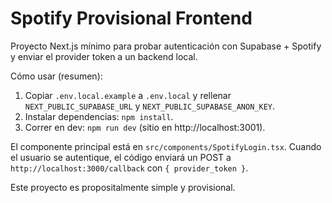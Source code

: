 # Spotify Provisional Frontend

Proyecto Next.js mínimo para probar autenticación con Supabase + Spotify y enviar el provider token a un backend local.

Cómo usar (resumen):

1. Copiar `.env.local.example` a `.env.local` y rellenar `NEXT_PUBLIC_SUPABASE_URL` y `NEXT_PUBLIC_SUPABASE_ANON_KEY`.
2. Instalar dependencias: `npm install`.
3. Correr en dev: `npm run dev` (sitio en http://localhost:3001).

El componente principal está en `src/components/SpotifyLogin.tsx`. Cuando el usuario se autentique, el código enviará un POST a `http://localhost:3000/callback` con `{ provider_token }`.

Este proyecto es propositalmente simple y provisional.
